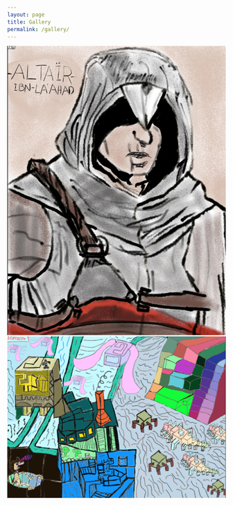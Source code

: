 ```yaml
---
layout: page
title: Gallery
permalink: /gallery/
---
```


<div class="gallery-grid">
  <div class="image-container">
    <img src="/images/sketch_library/sketch_1.jpg" alt="Image 1">
  </div>
  <div class="image-container">
    <img src="/images/sketch_library/sketch_2.jpg" alt="Image 2">
  </div>
  </div>